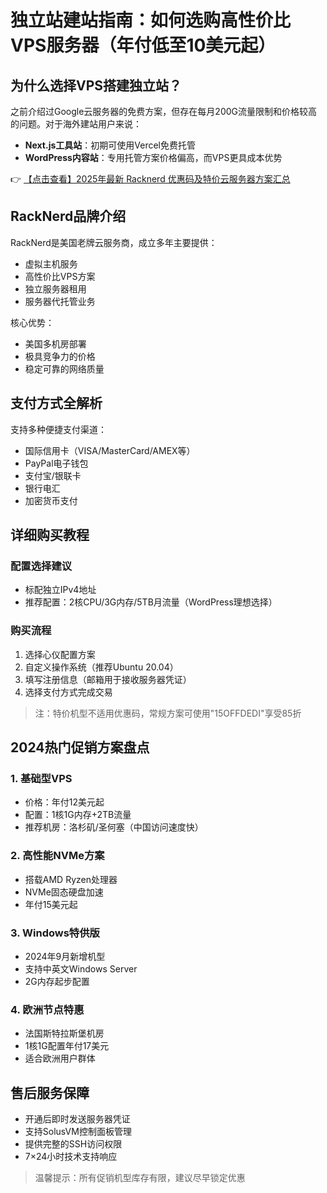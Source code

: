 # 独立站建站指南：如何选购高性价比VPS服务器（年付低至10美元起）

## 为什么选择VPS搭建独立站？

之前介绍过Google云服务器的免费方案，但存在每月200G流量限制和价格较高的问题。对于海外建站用户来说：

- **Next.js工具站**：初期可使用Vercel免费托管
- **WordPress内容站**：专用托管方案价格偏高，而VPS更具成本优势

👉 [【点击查看】2025年最新 Racknerd 优惠码及特价云服务器方案汇总](https://bit.ly/Rack_Nerd)

## RackNerd品牌介绍

RackNerd是美国老牌云服务商，成立多年主要提供：

- 虚拟主机服务
- 高性价比VPS方案
- 独立服务器租用
- 服务器代托管业务

核心优势：
- 美国多机房部署
- 极具竞争力的价格
- 稳定可靠的网络质量

## 支付方式全解析

支持多种便捷支付渠道：
- 国际信用卡（VISA/MasterCard/AMEX等）
- PayPal电子钱包
- 支付宝/银联卡
- 银行电汇
- 加密货币支付

## 详细购买教程

### 配置选择建议
- 标配独立IPv4地址
- 推荐配置：2核CPU/3G内存/5TB月流量（WordPress理想选择）

### 购买流程
1. 选择心仪配置方案
2. 自定义操作系统（推荐Ubuntu 20.04）
3. 填写注册信息（邮箱用于接收服务器凭证）
4. 选择支付方式完成交易

> 注：特价机型不适用优惠码，常规方案可使用"15OFFDEDI"享受85折

## 2024热门促销方案盘点

### 1. 基础型VPS
- 价格：年付12美元起
- 配置：1核1G内存+2TB流量
- 推荐机房：洛杉矶/圣何塞（中国访问速度快）

### 2. 高性能NVMe方案
- 搭载AMD Ryzen处理器
- NVMe固态硬盘加速
- 年付15美元起

### 3. Windows特供版
- 2024年9月新增机型
- 支持中英文Windows Server
- 2G内存起步配置

### 4. 欧洲节点特惠
- 法国斯特拉斯堡机房
- 1核1G配置年付17美元
- 适合欧洲用户群体

## 售后服务保障
- 开通后即时发送服务器凭证
- 支持SolusVM控制面板管理
- 提供完整的SSH访问权限
- 7×24小时技术支持响应

> 温馨提示：所有促销机型库存有限，建议尽早锁定优惠